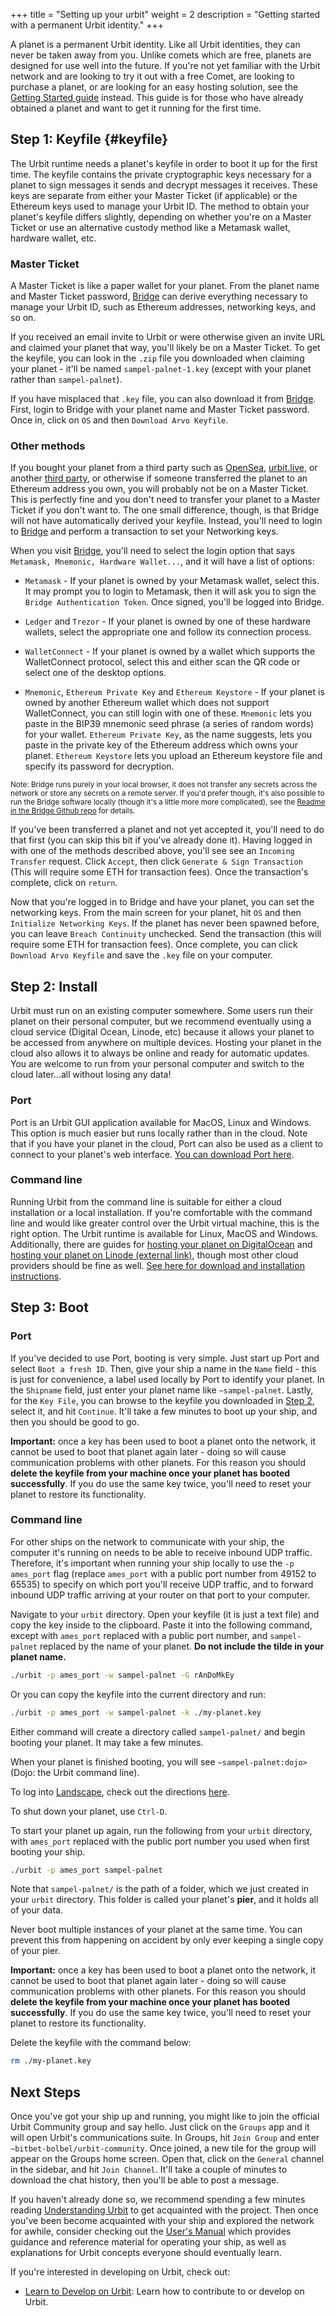 +++
title = "Setting up your urbit"
weight = 2
description = "Getting started with a permanent Urbit identity."
+++

A planet is a permanent Urbit identity. Like all Urbit identities, they can
never be taken away from you. Unlike comets which are free, planets are designed
for use well into the future. If you're not yet familiar with the Urbit network
and are looking to try it out with a free Comet, are looking to purchase a
planet, or are looking for an easy hosting solution, see the [Getting Started
guide](/getting-started/) instead. This guide is for those who have already
obtained a planet and want to get it running for the first time.

## Step 1: Keyfile {#keyfile}

The Urbit runtime needs a planet's keyfile in order to boot it up for the first
time. The keyfile contains the private cryptographic keys necessary for a planet
to sign messages it sends and decrypt messages it receives. These keys are
separate from either your Master Ticket (if applicable) or the Ethereum keys
used to manage your Urbit ID. The method to obtain your planet's keyfile differs
slightly, depending on whether you're on a Master Ticket or use an alternative
custody method like a Metamask wallet, hardware wallet, etc.

### Master Ticket

A Master Ticket is like a paper wallet for your planet. From the planet name and
Master Ticket password, [Bridge](https://bridge.urbit.org) can derive everything
necessary to manage your Urbit ID, such as Ethereum addresses, networking keys,
and so on.

If you received an email invite to Urbit or were otherwise given an invite URL
and claimed your planet that way, you'll likely be on a Master Ticket. To get
the keyfile, you can look in the `.zip` file you downloaded when claiming your
planet - it'll be named `sampel-palnet-1.key` (except with your planet rather
than `sampel-palnet`).

If you have misplaced that `.key` file, you can also download it from
[Bridge](https://bridge.urbit.org). First, login to Bridge with your planet name
and Master Ticket password. Once in, click on `OS` and then `Download Arvo Keyfile`.

### Other methods

If you bought your planet from a third party such as
[OpenSea](https://opensea.io), [urbit.live](#https://urbit.live), or another
[third party](/getting-started#get-a-planet), or otherwise if someone
transferred the planet to an Ethereum address you own, you will probably not be
on a Master Ticket. This is perfectly fine and you don't need to transfer your
planet to a Master Ticket if you don't want to. The one small difference,
though, is that Bridge will not have automatically derived your keyfile.
Instead, you'll need to login to [Bridge](https://bridge.urbit.org) and perform
a transaction to set your Networking keys.

When you visit [Bridge](https://bridge.urbit.org), you'll need to select the
login option that says `Metamask, Mnemonic, Hardware Wallet...`, and it will
have a list of options:

- `Metamask` - If your planet is owned by your Metamask wallet, select this. It
  may prompt you to login to Metamask, then it will ask you to sign the `Bridge Authentication Token`. Once signed, you'll be logged into Bridge.

- `Ledger` and `Trezor` - If your planet is owned by one of these hardware
  wallets, select the appropriate one and follow its connection process.

- `WalletConnect` - If your planet is owned by a wallet which supports the
  WalletConnect protocol, select this and either scan the QR code or select one
  of the desktop options.

- `Mnemonic`, `Ethereum Private Key` and `Ethereum Keystore` - If your planet is
  owned by another Ethereum wallet which does not support WalletConnect, you can
  still login with one of these. `Mnemonic` lets you paste in the BIP39 mnemonic
  seed phrase (a series of random words) for your wallet. `Ethereum Private Key`, as the name suggests, lets you paste in the private key of the Ethereum
  address which owns your planet. `Ethereum Keystore` lets you upload an
  Ethereum keystore file and specify its password for decryption.

<small>Note: Bridge runs purely in your local browser, it does not transfer any
secrets across the network or store any secrets on a remote server. If you'd
prefer though, it's also possible to run the Bridge software locally (though
it's a little more more complicated), see the [Readme in the Bridge Github
repo](https://github.com/urbit/bridge) for details.</small>

If you've been transferred a planet and not yet accepted it, you'll need to do
that first (you can skip this bit if you've already done it). Having logged in
with one of the methods described above, you'll see see an `Incoming Transfer`
request. Click `Accept`, then click `Generate & Sign Transaction` (This will
require some ETH for transaction fees). Once the transaction's complete, click
on `return`.

Now that you're logged in to Bridge and have your planet, you can set the
networking keys. From the main screen for your planet, hit `OS` and then
`Initialize Networking Keys`. If the planet has never been spawned before, you
can leave `Breach Continuity` unchecked. Send the transaction (this will require
some ETH for transaction fees). Once complete, you can click `Download Arvo Keyfile` and save the `.key` file on your computer.

## Step 2: Install

Urbit must run on an existing computer somewhere. Some users run their planet on
their personal computer, but we recommend eventually using a cloud service
(Digital Ocean, Linode, etc) because it allows your planet to be accessed from
anywhere on multiple devices. Hosting your planet in the cloud also allows it to
always be online and ready for automatic updates. You are welcome to run from
your personal computer and switch to the cloud later...all without losing any
data!

### Port

Port is an Urbit GUI application available for MacOS, Linux and Windows. This
option is much easier but runs locally rather than in the cloud. Note that if
you have your planet in the cloud, Port can also be used as a client to connect
to your planet's web interface. [You can download Port
here](/getting-started#port).

### Command line

Running Urbit from the command line is suitable for either a cloud installation
or a local installation. If you're comfortable with the command line and would
like greater control over the Urbit virtual machine, this is the right option.
The Urbit runtime is available for Linux, MacOS and Windows.
Additionally, there are guides for [hosting your planet on
DigitalOcean](/using/running/hosting) and [hosting your planet on Linode
(external
link)](https://jeremytunnell.com/2021/01/09/how-to-install-urbit-on-a-linode-vps),
though most other cloud providers should be fine as well. [See here for download
and installation instructions](/getting-started/cli).

## Step 3: Boot

### Port

If you've decided to use Port, booting is very simple. Just start up Port and select `Boot a fresh ID`. Then, give your ship a name in the `Name` field - this is just for convenience, a label used locally by Port to identify your planet. In the `Shipname` field, just enter your planet name like `~sampel-palnet`. Lastly, for the `Key File`, you can browse to the keyfile you downloaded in [Step 2](#keyfile), select it, and hit `Continue`. It'll take a few minutes to boot up your ship, and then you should be good to go.

**Important:** once a key has been used to boot a planet onto the network, it
cannot be used to boot that planet again later - doing so will cause
communication problems with other planets. For this reason you should **delete
the keyfile from your machine once your planet has booted successfully**. If you
do use the same key twice, you'll need to reset your planet to restore its
functionality.

### Command line

For other ships on the network to communicate with your ship, the computer it's
running on needs to be able to receive inbound UDP traffic. Therefore, it's
important when running your ship locally to use the `-p ames_port` flag (replace
`ames_port` with a public port number from 49152 to 65535) to specify on which
port you'll receive UDP traffic, and to forward inbound UDP traffic arriving at
your router on that port to your computer.

Navigate to your `urbit` directory. Open your keyfile (it is just a text file)
and copy the key inside to the clipboard. Paste it into the following command,
except with `ames_port` replaced with a public port number, and `sampel-palnet`
replaced by the name of your planet. **Do not include the tilde in your planet
name.**

```sh
./urbit -p ames_port -w sampel-palnet -G rAnDoMkEy
```

Or you can copy the keyfile into the current directory and run:

```sh
./urbit -p ames_port -w sampel-palnet -k ./my-planet.key
```

Either command will create a directory called `sampel-palnet/` and begin booting
your planet. It may take a few minutes.

When your planet is finished booting, you will see `~sampel-palnet:dojo>` (Dojo:
the Urbit command line).

To log into [Landscape](/docs/glossary/landscape), check out the directions
[here](/getting-started/#using-landscape).

To shut down your planet, use `Ctrl-D`.

To start your planet up again, run the following from your `urbit` directory,
with `ames_port` replaced with the public port number you used when first
booting your ship.

```sh
./urbit -p ames_port sampel-palnet
```

Note that `sampel-palnet/` is the path of a folder, which we just created in
your `urbit` directory. This folder is called your planet's **pier**, and it
holds all of your data.

Never boot multiple instances of your planet at the same time. You can prevent
this from happening on accident by only ever keeping a single copy of your pier.

**Important:** once a key has been used to boot a planet onto the network, it
cannot be used to boot that planet again later - doing so will cause
communication problems with other planets. For this reason you should **delete
the keyfile from your machine once your planet has booted successfully**. If you
do use the same key twice, you'll need to reset your planet to restore its
functionality.

Delete the keyfile with the command below:

```sh
rm ./my-planet.key
```

## Next Steps

Once you've got your ship up and running, you might like to join the official Urbit Community group and say hello. Just click on the `Groups` app and it will open Urbit's communications suite. In Groups, hit `Join Group` and enter `~bitbet-bolbel/urbit-community`. Once joined, a new tile for the group will appear on the Groups home screen. Open that, click on the `General` channel in the sidebar, and hit `Join Channel`. It'll take a couple of minutes to download the chat history, then you'll be able to post a message.

If you haven't already done so, we recommend spending a few minutes reading
[Understanding Urbit](/understanding-urbit) to get acquainted with the project.
Then once you've been become acquainted with your ship and explored the network
for awhile, consider checking out the [User's Manual](/using) which provides
guidance and reference material for operating your ship, as well as explanations
for Urbit concepts everyone should eventually learn.

If you're interested in developing on Urbit, check out:

- [Learn to Develop on Urbit](/docs/development/develop): Learn how to
  contribute to or develop on Urbit.
